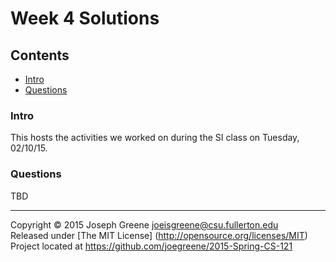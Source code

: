 # Week 4 Solutions

## Contents
- [Intro](#intro)
- [Questions](#questions)

### Intro
This hosts the activities we worked on during the SI class on Tuesday, 02/10/15.

### Questions
TBD

-------------------------------------------------------------------------------

Copyright &copy; 2015 Joseph Greene <joeisgreene@csu.fullerton.edu>  
Released under [The MIT License] (http://opensource.org/licenses/MIT)  
Project located at <https://github.com/joegreene/2015-Spring-CS-121>
